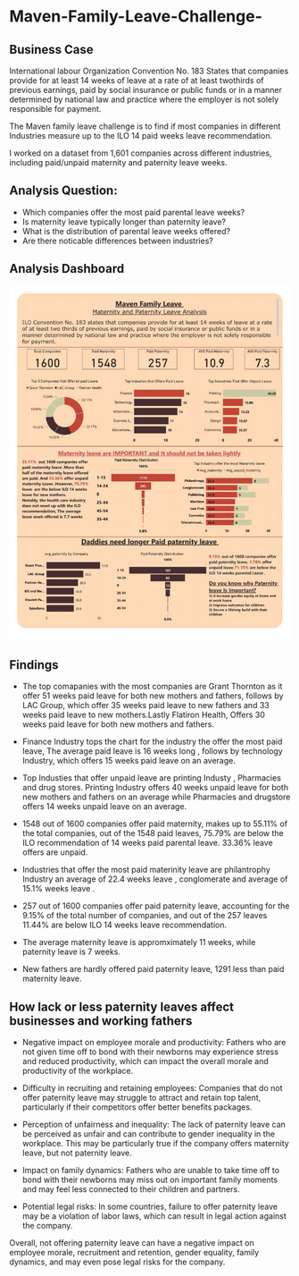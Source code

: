 # Maven-Family-Leave-Challenge-

## Business Case

International labour Organization Convention No. 183 States that  companies provide for at least 14 weeks of leave at a rate of at least twothirds of previous earnings, paid by social insurance or public funds or in a manner determined by national law and practice where the employer is not solely responsible for payment.

The Maven family leave challenge is to find if most companies in different Industries measure up to the ILO 14 paid weeks leave recommendation.

I worked on a dataset from 1,601 companies across different industries, including paid/unpaid maternity and paternity leave weeks.

## Analysis Question:
* Which companies offer the most paid parental leave weeks?
* Is maternity leave typically longer than paternity leave?
* What is the distribution of parental leave weeks offered?
* Are there noticable differences between industries?

## Analysis Dashboard 

![](Parental_leave_dashboard.jpg) 

## Findings 

* The top comapanies with the most companies are Grant Thornton as it offer 51 weeks paid leave for both new mothers and fathers, follows by LAC Group, which offer 35 weeks paid leave to new fathers and 33 weeks paid leave to new mothers.Lastly Flatiron Health, Offers 30 weeks paid leave for both new mothers and fathers.
* Finance Industry tops the chart for the industry the offer the most paid leave, The average paid leave is 16 weeks long , follows by technology Industry, which offers 15 weeks paid leave on an average.
* Top Industies that offer unpaid leave are printing Industy , Pharmacies and drug stores. Printing Industry offers 40 weeks unpaid leave for both new mothers and fathers on an average while Pharmacies and drugstore offers 14 weeks unpaid leave on an average. 

* 1548 out of 1600 companies offer paid maternity, makes up to 55.11% of the total companies, out of the 1548 paid leaves, 75.79% are below the ILO recommendation of 14 weeks paid parental leave. 33.36% leave offers are unpaid.
* Industries that offer the most paid materinity leave are philantrophy Industry an average of 22.4 weeks leave , conglomerate and average of 15.1% weeks leave .

* 257 out of 1600 companies offer paid paternity leave, accounting for the 9.15% of the total number of companies, and out of the 257 leaves 11.44% are below  ILO  14 weeks leave recommendation.

* The average maternity  leave is appromximately 11 weeks, while paternity leave is 7 weeks.
* New fathers are hardly offered paid paternity leave, 1291 less than paid maternity leave.

## How lack or less paternity leaves affect businesses and working fathers 

* Negative impact on employee morale and productivity: Fathers who are not given time off to bond with their newborns may experience stress and reduced productivity, which can impact the overall morale and productivity of the workplace.

* Difficulty in recruiting and retaining employees: Companies that do not offer paternity leave may struggle to attract and retain top talent, particularly if their competitors offer better benefits packages.

* Perception of unfairness and inequality: The lack of paternity leave can be perceived as unfair and can contribute to gender inequality in the workplace. This may be particularly true if the company offers maternity leave, but not paternity leave.

* Impact on family dynamics: Fathers who are unable to take time off to bond with their newborns may miss out on important family moments and may feel less connected to their children and partners.

* Potential legal risks: In some countries, failure to offer paternity leave may be a violation of labor laws, which can result in legal action against the company.

Overall, not offering paternity leave can have a negative impact on employee morale, recruitment and retention, gender equality, family dynamics, and may even pose legal risks for the company.





